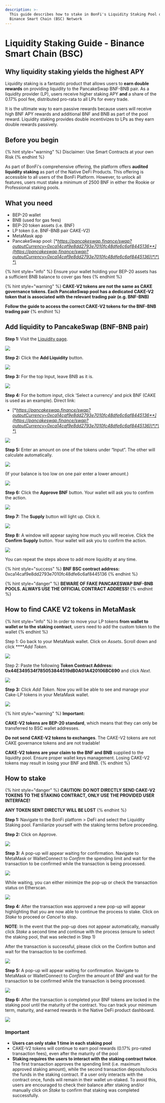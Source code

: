 ```yaml
---
description: >-
  This guide describes how to stake in BonFi's Liquidity Staking Pool on the
  Binance Smart Chain (BSC) Network
---
```


# Liquidity Staking Guide - Binance Smart Chain \(BSC\)

## Why liquidity staking yields the highest APY

Liquidity staking is a fantastic product that allows users to **earn double rewards** on providing liquidity to the PancakeSwap BNF-BNB pair. As a liquidity provider \(LP\), users receive higher staking APY **and** a share of the 0.17% pool fee, distributed pro-rata to all LPs for every trade.

It is the ultimate way to earn passive rewards because users will receive high BNF APY rewards and additional BNF and BNB as part of the pool reward. Liquidity staking provides double incentivizes to LPs as they earn double rewards passively.

## Before you begin

{% hint style="warning" %}
Disclaimer: Use Smart Contracts at your own Risk 
{% endhint %}

As part of BonFi's comprehensive offering, the platform offers **audited liquidity staking** as part of the Native DeFi Products. This offering is accessible to all users of the BonFi Platform. However, to unlock all features, users must stake a minimum of 2500 BNF in either the Rookie or Professional staking pools. 

## **What you need**

* BEP-20 wallet 
* BNB \(used for gas fees\)
* BEP-20 token assets \(i.e. BNF\)
* LP token \(i.e. BNF-BNB pair CAKE-V2\) 
* MetaMask app
* PancakeSwap pool: [**https://pancakeswap.finance/swap?outputCurrency=0xca14caf9e8dd2793e7010fc48dfe6c6af8445136**](https://pancakeswap.finance/swap?outputCurrency=0xca14caf9e8dd2793e7010fc48dfe6c6af8445136)\*\*\*\*

{% hint style="info" %}
Ensure your wallet holding your BEP-20 assets has a sufficient BNB balance to cover gas fees
{% endhint %}

{% hint style="warning" %}
**CAKE-V2 tokens are not the same as CAKE governance tokens. Each PancakeSwap pool has a dedicated CAKE-V2 token that is associated with the relevant trading pair \(e.g. BNF-BNB\)**

**Follow the guide to access the correct CAKE-V2 tokens for the BNF-BNB trading pair**
{% endhint %}

## Add liquidity to PancakeSwap \(BNF-BNB pair\)

**Step 1:** Visit the [Liquidity page](https://pancakeswap.finance/swap?outputCurrency=0xca14caf9e8dd2793e7010fc48dfe6c6af8445136).

![](https://lh3.googleusercontent.com/hfW_TUaVduHQ2dKUPuZVq8jX20QPNQZXHbcHM1uRDzAaS5_c3oaNb75UfEECpoGj4dLsarnPuwCiezy7rWu6EZdGXFk48G1dR7fVA93U5LKe_o-YBHlMgzH7BNGlOb7f7yRNwhEm)

**Step 2:** Click the **Add Liquidity** button.

![](https://lh6.googleusercontent.com/IeTQOnHr8wsut91ndR7uQ8nkeJk_ZMOP5S4OsblPPi-lylV1CbFurUD4Y6Zrio7nJ65JDdNS3MyXX-bVX5oTEMwGtTD_QTsSpJa_lK0Etp5yHew5k3aSbbOa9t5nv-tTF8g4n6FI)

**Step 3:** For the top Input, leave BNB as it is.

![](https://lh6.googleusercontent.com/7UfInV4nZgm0mL3Vnxl2cjV8KaN9m6yfv-Uc3kenjoOJPBVo0pACw1wS9cAUNnQ_hgzzX_AsAhad8Va4rlsR95b3WS1tTAMUgiLnxCmLjk3PpXm0JXPqvE6rVbr5AWQinM2_ocNX)

**Step 4:** For the bottom input, click ‘Select a currency’ and pick BNF \(CAKE is used as an example\). Direct link: 

* [**https://pancakeswap.finance/swap?outputCurrency=0xca14caf9e8dd2793e7010fc48dfe6c6af8445136**](https://pancakeswap.finance/swap?outputCurrency=0xca14caf9e8dd2793e7010fc48dfe6c6af8445136)\*\*\*\*

![](https://lh5.googleusercontent.com/r8RXCF8oe-SNr1JGqB7kkKk-piDeRuaCfWf9mdQgyc0dERMwJln1H5qQzpUWW5vtyIh5WyYN6AvLNv0MAcSlwB8tkD2NS1WJdcaXQ1K1ce2pST0RIoYbEURFUWJEt_CXZyLqNEmz)

**Step 5:** Enter an amount on one of the tokens under “Input”. The other will calculate automatically.

![](https://lh6.googleusercontent.com/V3WD5xi7-r69iUMgVMyPzEk9TZLPm2ULGh6GRnfMjpVF69woVtu8Oje2UXnR1GGfD53HfMIrBCGmkHnqjK3xd1JErQvd1_LM-vdqVnYz3PidSKKVgCLMi7B4wCW7MTKMeT8VFU7G)

\(If your balance is too low on one pair enter a lower amount.\)

![](https://lh4.googleusercontent.com/o0NqkRyK2OPYADQmFHBJBkUvHrjxqftEHNrN7m2qQiXJYkdMAZhU27590R7djMwXzZZtnwZ1M0KUZqBbKpNlw7p9xN4TXKcAP0sswIQ2sJPiWBSGcKFZH7sOTZKE-vttYdIU0aQc)

**Step 6:** Click the **Approve BNF** button. Your wallet will ask you to confirm the action.

![](https://lh5.googleusercontent.com/wcvUd1a-8NWhODzy_dHmLZ2OouC6DlHONRGRNUScEf9gSJeyf70aXOyQK0gFaI_wwXjXhifeYAHTbfX5B7VoIcVGCclZidnT-8ZkCfAzBVJMGwC0_dHiNnXIwcwSEvE_sSzzPARO)

**Step 7:** The **Supply** button will light up. Click it.

![](https://lh6.googleusercontent.com/wkQFYbPP7MQBmO-EYEUaXESs1ID5NWL9950OL9ouFyIdoR6COLtkFc9-VHirRe-RpavHjG9zrPRguZej2jmymP1lKGFprWXwkKTgyxbvDgrKKDwFfCS7GTzJTMkf1XQB7yCOhYDS)

**Step 8:** A window will appear saying how much you will receive. Click the **Confirm Supply** button. Your wallet will ask you to confirm the action.

![](https://lh4.googleusercontent.com/EOB0N6Vbr5clnlb_4yb0QsPOSLkvRXapUBPUaA5woYQaENgAMZIFRT41eTQrg3f5El73BPH3kDyzGSspW3pG5txeSj6BBMuiJnxulIwteqdpczKyaVS1Ig18sViRM4AIfzBUCz6k)

You can repeat the steps above to add more liquidity at any time.

{% hint style="success" %}
**BNF BSC contract address:** 0xca14caf9e8dd2793e7010fc48dfe6c6af8445136
{% endhint %}

{% hint style="danger" %}
**BEWARE OF FAKE PANCAKESWAP BNF-BNB POOLS. ALWAYS USE THE OFFICIAL CONTRACT ADDRESS!**
{% endhint %}

## **How to find CAKE V2 tokens in MetaMask**​ <a id="f761"></a>

{% hint style="info" %}
In order to move your LP tokens **from wallet to wallet or to the staking contract**, users need to add the custom token to the wallet
{% endhint %}

Step 1: Go back to your MetaMask wallet. Click on _Assets_**.** Scroll down and click ****_Add Token_.

![](../../.gitbook/assets/image%20%2821%29.png)

Step 2: Paste the following **Token Contract Address: 0x44E349534f785053844519dB0A01A420106BC690** and click _Next_.

![](../../.gitbook/assets/meta.png)

**Step 3:** Click _Add Token_. Now you will be able to see and manage your Cake-LP tokens in your MetaMask wallet. 

![](../../.gitbook/assets/meta2.png)

{% hint style="warning" %}
**Important:**

**CAKE-V2 tokens are BEP-20 standard**, which means that they can only be transferred to BSC wallet addresses.

**Do not send CAKE-V2 tokens to exchanges**. The CAKE-V2 tokens are not CAKE governance tokens and are not tradable!

**CAKE-V2 tokens are your claim to the BNF and BNB** supplied to the liquidity pool. Ensure proper wallet keys management. Losing CAKE-V2 tokens may result in losing your BNF and BNB.
{% endhint %}

## How to stake

{% hint style="danger" %}
**CAUTION: DO NOT DIRECTLY SEND CAKE-V2 TOKENS TO THE STAKING CONTRACT, ONLY USE THE PROVIDED USER INTERFACE!**

**ANY TOKEN SENT DIRECTLY WILL BE LOST**
{% endhint %}

**Step 1:** Navigate to the BonFi platform &gt; DeFi and select the Liquidity Staking pool. Familiarize yourself with the staking terms before proceeding. 

**Step 2:** Click on Approve.

![](../../.gitbook/assets/image%20%2833%29.png)

**Step 3:** A pop-up will appear waiting for confirmation. Navigate to MetaMask or WalletConnect to _Confirm_ the spending limit and wait for the transaction to be confirmed while the transaction is being processed.

![](../../.gitbook/assets/image%20%287%29.png)

While waiting, you can either minimize the pop-up or check the transaction status on Etherscan.

![](../../.gitbook/assets/image%20%284%29.png)

**Step 4:** After the transaction was approved a new pop-up will appear highlighting that you are now able to continue the process to stake. Click on _Stake_ to proceed or _Cancel_ to stop.

**NOTE**: In the event that the pop-up does not appear automatically, manually click _Stake_ a second time and continue with the process \(ensure to select the staking pool, that was selected in Step 1\)

After the transaction is successful, please click on the Confirm button and wait for the transaction to be confirmed.

![](../../.gitbook/assets/image%20%282%29.png)

**Step 5:** A pop-up will appear waiting for confirmation. Navigate to MetaMask or WalletConnect to _Confirm_ the amount of BNF and wait for the transaction to be confirmed while the transaction is being processed.

![](../../.gitbook/assets/image%20%2818%29.png)

**Step 6:** After the transaction is completed your BNF tokens are locked in the staking pool until the maturity of the contract. You can track your minimum term, maturity, and earned rewards in the Native DeFi product dashboard.

![](../../.gitbook/assets/image%20%2814%29.png)

### **Important**

* **Users can only stake 1 time in each staking pool**
* CAKE-V2 tokens will continue to earn pool rewards \(0.17% pro-rated transaction fees\), even after the maturity of the pool
* **Staking requires the users to interact with the staking contract twice**. The first transaction approves the spending limit \(i.e. maximum approved staking amount\), while the second transaction deposits/locks the funds in the staking contract. If a user only interacts with the contract once, funds will remain in their wallet un-staked. To avoid this, users are encouraged to check their balance after staking and/or manually click on _Stake_ to confirm that staking was completed successfully.

